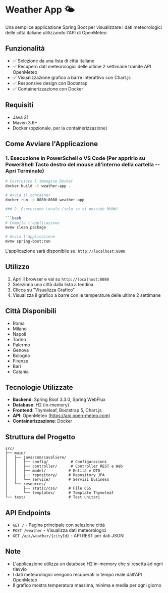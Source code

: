 # Weather App 🌤️

Una semplice applicazione Spring Boot per visualizzare i dati meteorologici delle città italiane utilizzando l'API di OpenMeteo.

## Funzionalità

- ✅ Selezione da una lista di città italiane
- ✅ Recupero dati meteorologici delle ultime 2 settimane tramite API OpenMeteo
- ✅ Visualizzazione grafico a barre interattivo con Chart.js
- ✅ Responsive design con Bootstrap
- ✅ Containerizzazione con Docker

## Requisiti

- Java 21
- Maven 3.6+
- Docker (opzionale, per la containerizzazione)

## Come Avviare l'Applicazione
### 1. Esecuzione in PowerSchell o VS Code (Per apprirlo su PowerShell Tasto destro del mouse all'interno della cartella -- Apri Terminale)

```bash
# Costruisce l'immagine Docker
docker build -t weather-app .

# Avvia il container
docker run -p 8080:8080 weather-app

### 2. Esecuzione Locale (solo se si posside MVNW)

```bash
# Compila l'applicazione
mvnw clean package

# Avvia l'applicazione
mvnw spring-boot:run
```

L'applicazione sarà disponibile su: `http://localhost:8080`



## Utilizzo

1. Apri il browser e vai su `http://localhost:8080`
2. Seleziona una città dalla lista a tendina
3. Clicca su "Visualizza Grafico"
4. Visualizza il grafico a barre con le temperature delle ultime 2 settimane

## Città Disponibili

- Roma
- Milano  
- Napoli
- Torino
- Palermo
- Genova
- Bologna
- Firenze
- Bari
- Catania

## Tecnologie Utilizzate

- **Backend**: Spring Boot 3.3.0, Spring WebFlux
- **Database**: H2 (in-memory)
- **Frontend**: Thymeleaf, Bootstrap 5, Chart.js
- **API**: OpenMeteo (https://api.open-meteo.com)
- **Containerizzazione**: Docker

## Struttura del Progetto

```
src/
├── main/
│   ├── java/com/cavaliere/
│   │   ├── config/          # Configurazioni
│   │   ├── controller/      # Controller REST e Web
│   │   ├── model/          # Entità e DTO
│   │   ├── repository/     # Repository JPA
│   │   └── service/        # Servizi business
│   └── resources/
│       ├── static/css/     # File CSS
│       └── templates/      # Template Thymeleaf
└── test/                   # Test unitari
```

## API Endpoints

- `GET /` - Pagina principale con selezione città
- `POST /weather` - Visualizza dati meteorologici
- `GET /api/weather/{cityId}` - API REST per dati JSON

## Note

- L'applicazione utilizza un database H2 in-memory che si resetta ad ogni riavvio
- I dati meteorologici vengono recuperati in tempo reale dall'API OpenMeteo
- Il grafico mostra temperatura massima, minima e media per ogni giorno
